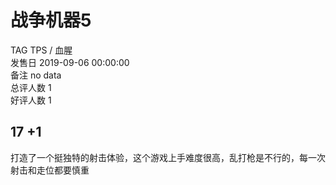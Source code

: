 



# 战争机器5
  
TAG TPS / 血腥  
发售日 2019-09-06 00:00:00  
备注 no data  
总评人数 1  
好评人数 1
## 17 +1


打造了一个挺独特的射击体验，这个游戏上手难度很高，乱打枪是不行的，每一次射击和走位都要慎重